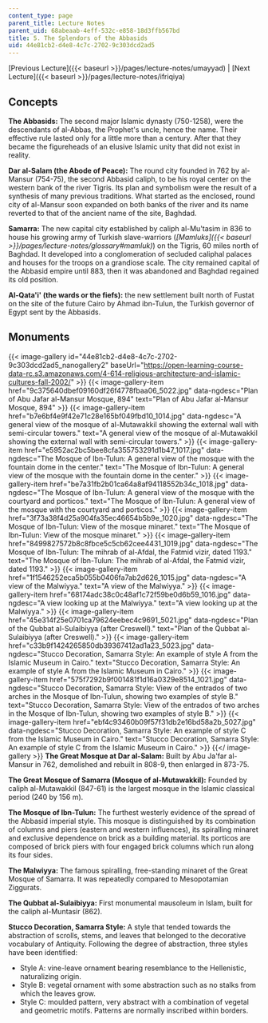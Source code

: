 ```yaml
---
content_type: page
parent_title: Lecture Notes
parent_uid: 68abeaab-4eff-532c-e858-18d3ffb567bd
title: 5. The Splendors of the Abbasids
uid: 44e81cb2-d4e8-4c7c-2702-9c303dcd2ad5
---
```


[Previous Lecture]({{< baseurl >}}/pages/lecture-notes/umayyad) | [Next Lecture]({{< baseurl >}}/pages/lecture-notes/ifriqiya)

Concepts
--------

**The Abbasids:** The second major Islamic dynasty (750-1258), were the descendants of al-Abbas, the Prophet's uncle, hence the name. Their effective rule lasted only for a little more than a century. After that they became the figureheads of an elusive Islamic unity that did not exist in reality.

**Dar al-Salam (the Abode of Peace):** The round city founded in 762 by al-Mansur (754-75), the second Abbasid caliph, to be his royal center on the western bank of the river Tigris. Its plan and symbolism were the result of a synthesis of many previous traditions. What started as the enclosed, round city of al-Mansur soon expanded on both banks of the river and its name reverted to that of the ancient name of the site, Baghdad.

**Samarra:** The new capital city established by caliph al-Mu'tasim in 836 to house his growing army of Turkish slave-warriors (_[Mamluks]({{< baseurl >}}/pages/lecture-notes/glossary#mamluk)_) on the Tigris, 60 miles north of Baghdad. It developed into a conglomeration of secluded caliphal palaces and houses for the troops on a grandiose scale. The city remained capital of the Abbasid empire until 883, then it was abandoned and Baghdad regained its old position.

**Al-Qata'i' (the wards or the fiefs):** the new settlement built north of Fustat on the site of the future Cairo by Ahmad ibn-Tulun, the Turkish governor of Egypt sent by the Abbasids.

Monuments
---------
{{< image-gallery id="44e81cb2-d4e8-4c7c-2702-9c303dcd2ad5_nanogallery2" baseUrl="https://open-learning-course-data-rc.s3.amazonaws.com/4-614-religious-architecture-and-islamic-cultures-fall-2002/" >}}
{{< image-gallery-item href="9c375640dbef09160df26f4778fbaa06_5022.jpg" data-ngdesc="Plan of Abu Jafar al-Mansur Mosque, 894" text="Plan of Abu Jafar al-Mansur Mosque, 894" >}}
{{< image-gallery-item href="b7e6bf4e9f42e71c28e165bf049fbd10_1014.jpg" data-ngdesc="A general view of the mosque of al-Mutawakkil showing the external wall with semi-circular towers." text="A general view of the mosque of al-Mutawakkil showing the external wall with semi-circular towers." >}}
{{< image-gallery-item href="e5952ac2bc5bee8cfa355753291d1b47_1017.jpg" data-ngdesc="The Mosque of Ibn-Tulun: A general view of the mosque with the fountain dome in the center." text="The Mosque of Ibn-Tulun: A general view of the mosque with the fountain dome in the center." >}}
{{< image-gallery-item href="be7a31fb2b01ca64a8af94118552b34c_1018.jpg" data-ngdesc="The Mosque of Ibn-Tulun: A general view of the mosque with the courtyard and porticos." text="The Mosque of Ibn-Tulun: A general view of the mosque with the courtyard and porticos." >}}
{{< image-gallery-item href="3f73a38f4d25a904fa35ec46654b5b9e_1020.jpg" data-ngdesc="The Mosque of Ibn-Tulun: View of the mosque minaret." text="The Mosque of Ibn-Tulun: View of the mosque minaret." >}}
{{< image-gallery-item href="8499827572b8c8fbce5c5cb62cee4431_1019.jpg" data-ngdesc="The Mosque of Ibn-Tulun: The mihrab of al-Afdal, the Fatmid vizir, dated 1193." text="The Mosque of Ibn-Tulun: The mihrab of al-Afdal, the Fatmid vizir, dated 1193." >}}
{{< image-gallery-item href="1f1546252eca5b055b0406fa7ab2d626_1015.jpg" data-ngdesc="A view of the Malwiyya." text="A view of the Malwiyya." >}}
{{< image-gallery-item href="68174adc38c0c48af1c72f59be0d6b59_1016.jpg" data-ngdesc="A view looking up at the Malwiyya." text="A view looking up at the Malwiyya." >}}
{{< image-gallery-item href="45e314f25e0701ca79624eebec4c9691_5021.jpg" data-ngdesc="Plan of the Qubbat al-Sulaibiyya (after Creswell)." text="Plan of the Qubbat al-Sulaibiyya (after Creswell)." >}}
{{< image-gallery-item href="c33b9f1424265850db39367412ad1a23_5023.jpg" data-ngdesc="Stucco Decoration, Samarra Style: An example of style A from the Islamic Museum in Cairo." text="Stucco Decoration, Samarra Style: An example of style A from the Islamic Museum in Cairo." >}}
{{< image-gallery-item href="575f7292b9f001481f1d16a0329e8514_1021.jpg" data-ngdesc="Stucco Decoration, Samarra Style: View of the entrados of two arches in the Mosque of Ibn-Tulun, showing two examples of style B." text="Stucco Decoration, Samarra Style: View of the entrados of two arches in the Mosque of Ibn-Tulun, showing two examples of style B." >}}
{{< image-gallery-item href="ebf4c93460b09f57f31db2e16bd58a2b_5027.jpg" data-ngdesc="Stucco Decoration, Samarra Style: An example of style C from the Islamic Museum in Cairo." text="Stucco Decoration, Samarra Style: An example of style C from the Islamic Museum in Cairo." >}}
{{</ image-gallery >}}
**The Great Mosque at Dar al-Salam:** Built by Abu Ja'far al-Mansur in 762, demolished and rebuilt in 808-9, then enlarged in 873-75.

**The Great Mosque of Samarra (Mosque of al-Mutawakkil):** Founded by caliph al-Mutawakkil (847-61) is the largest mosque in the Islamic classical period (240 by 156 m).

**The Mosque of Ibn-Tulun:** The furthest westerly evidence of the spread of the Abbasid imperial style. This mosque is distinguished by its combination of columns and piers (eastern and western influences), its spiralling minaret and exclusive dependence on brick as a building material. Its porticos are composed of brick piers with four engaged brick columns which run along its four sides.

**The Malwiyya:** The famous spiralling, free-standing minaret of the Great Mosque of Samarra. It was repeatedly compared to Mesopotamian Ziggurats.

**The Qubbat al-Sulaibiyya:** First monumental mausoleum in Islam, built for the caliph al-Muntasir (862).

**Stucco Decoration, Samarra Style:** A style that tended towards the abstraction of scrolls, stems, and leaves that belonged to the decorative vocabulary of Antiquity. Following the degree of abstraction, three styles have been identified:

*   Style A: vine-leave ornament bearing resemblance to the Hellenistic, naturalizing origin.
*   Style B: vegetal ornament with some abstraction such as no stalks from which the leaves grow.
*   Style C: moulded pattern, very abstract with a combination of vegetal and geometric motifs. Patterns are normally inscribed within borders.